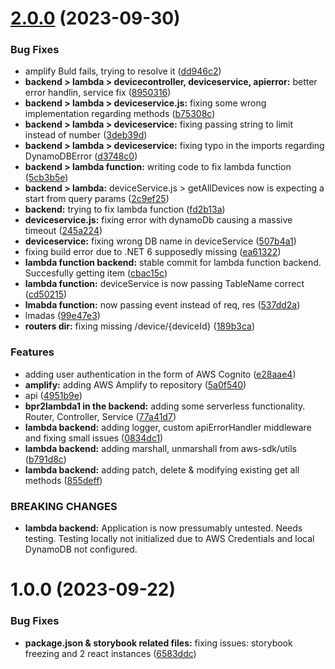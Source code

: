 # [2.0.0](https://github.com/Automating-Hydroponics-BPR2/via-sem7-bpr2-client/compare/v1.0.0...v2.0.0) (2023-09-30)


### Bug Fixes

* amplify Buld fails, trying to resolve it ([dd946c2](https://github.com/Automating-Hydroponics-BPR2/via-sem7-bpr2-client/commit/dd946c2975d21334ceb9d9bc7335b14788a3a7c3))
* **backend > lambda > devicecontroller, deviceservice, apierror:** better error handlin, service fix ([8950316](https://github.com/Automating-Hydroponics-BPR2/via-sem7-bpr2-client/commit/8950316788be52f2ad30d5cbb56c512e386d3d5b))
* **backend > lambda > deviceservice.js:** fixing some wrong implementation regarding methods ([b75308c](https://github.com/Automating-Hydroponics-BPR2/via-sem7-bpr2-client/commit/b75308cfc336d35a39e8d3baf03fcfc8fb26f5c4))
* **backend > lambda > deviceservice:** fixing passing string to limit instead of number ([3deb39d](https://github.com/Automating-Hydroponics-BPR2/via-sem7-bpr2-client/commit/3deb39dca6163bcc0f3009b86e016527ebdfd137))
* **backend > lambda > deviceservice:** fixing typo in the imports regarding DynamoDBError ([d3748c0](https://github.com/Automating-Hydroponics-BPR2/via-sem7-bpr2-client/commit/d3748c0e806d00d80d4e4d1bef33daf8172ef5f7))
* **backend > lambda function:** writing code to fix lambda function ([5cb3b5e](https://github.com/Automating-Hydroponics-BPR2/via-sem7-bpr2-client/commit/5cb3b5e1c0c480db32671bd4fca88afece17886a))
* **backend > lambda:** deviceService.js > getAllDevices now is expecting a start from query params ([2c9ef25](https://github.com/Automating-Hydroponics-BPR2/via-sem7-bpr2-client/commit/2c9ef256503ab75608406c0b24b6a09ae3e4b17a))
* **backend:** trying to fix lambda function ([fd2b13a](https://github.com/Automating-Hydroponics-BPR2/via-sem7-bpr2-client/commit/fd2b13a126bea8188feb799908a623ed5018d6a8))
* **deviceservice.js:** fixing error with dynamoDb causing a massive timeout ([245a224](https://github.com/Automating-Hydroponics-BPR2/via-sem7-bpr2-client/commit/245a224ca4f7ef4cb7b0ae6a16ba803782ad3e1e))
* **deviceservice:** fixing wrong DB name in deviceService ([507b4a1](https://github.com/Automating-Hydroponics-BPR2/via-sem7-bpr2-client/commit/507b4a17bd65384794ab79d366c8caa681677712))
* fixing build error due to .NET 6 supposedly missing ([ea61322](https://github.com/Automating-Hydroponics-BPR2/via-sem7-bpr2-client/commit/ea613228dcf2959a583c9003413fe742a5c56a90))
* **lambda function backend:** stable commit for lambda function backend. Succesfully getting item ([cbac15c](https://github.com/Automating-Hydroponics-BPR2/via-sem7-bpr2-client/commit/cbac15c019ad69488ee78a18e510f089634d38da))
* **lambda function:** deviceService is now passing TableName correct ([cd50215](https://github.com/Automating-Hydroponics-BPR2/via-sem7-bpr2-client/commit/cd50215d24a7a4722394aabe2679f3d1cb86a4f6))
* **lmabda function:** now passing event instead of req, res ([537dd2a](https://github.com/Automating-Hydroponics-BPR2/via-sem7-bpr2-client/commit/537dd2aa9040a0f88d58cd0de700c5750ff6b4b8))
* lmadas ([99e47e3](https://github.com/Automating-Hydroponics-BPR2/via-sem7-bpr2-client/commit/99e47e335d2eb6a2c58beb251050eb854d62c3e3))
* **routers dir:** fixing missing /device/{deviceId} ([189b3ca](https://github.com/Automating-Hydroponics-BPR2/via-sem7-bpr2-client/commit/189b3ca4f815b181e5447a3c8dc8508a1964678f))


### Features

* adding user authentication in the form of AWS Cognito ([e28aae4](https://github.com/Automating-Hydroponics-BPR2/via-sem7-bpr2-client/commit/e28aae463a9808139226036b135d9549d57e8b4f))
* **amplify:** adding AWS Amplify to repository ([5a0f540](https://github.com/Automating-Hydroponics-BPR2/via-sem7-bpr2-client/commit/5a0f540ab9a9174effd7338e3358ff4cb35fa8bc))
* api ([4951b9e](https://github.com/Automating-Hydroponics-BPR2/via-sem7-bpr2-client/commit/4951b9eb71a3b86e93c1dc4e9bc23ab581e70de7))
* **bpr2lambda1 in the backend:** adding some serverless functionality. Router, Controller, Service ([77a41d7](https://github.com/Automating-Hydroponics-BPR2/via-sem7-bpr2-client/commit/77a41d796975ca43d9aa71a0cead44ef4e382287))
* **lambda backend:** adding logger, custom apiErrorHandler middleware and fixing small issues ([0834dc1](https://github.com/Automating-Hydroponics-BPR2/via-sem7-bpr2-client/commit/0834dc1ef431d6cc5ac372ec92ab38519d57840d))
* **lambda backend:** adding marshall, unmarshall from aws-sdk/utils ([b791d8c](https://github.com/Automating-Hydroponics-BPR2/via-sem7-bpr2-client/commit/b791d8c270b2a6afaa19268c3f74e97c7f2844b7))
* **lambda backend:** adding patch, delete & modifying existing get all methods ([855deff](https://github.com/Automating-Hydroponics-BPR2/via-sem7-bpr2-client/commit/855deff2141dc2c99564a49e198b44f939de9b38))


### BREAKING CHANGES

* **lambda backend:** Application is now pressumably untested. Needs testing. Testing locally not
initialized due to AWS Credentials and local DynamoDB not configured.

# 1.0.0 (2023-09-22)


### Bug Fixes

* **package.json & storybook related files:** fixing issues: storybook freezing and 2 react instances ([6583ddc](https://github.com/Automating-Hydroponics-BPR2/via-sem7-bpr2-client/commit/6583ddca12e7c13b8fa0196d634ce10b86b49871))
